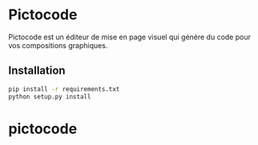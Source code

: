 # Pictocode

Pictocode est un éditeur de mise en page visuel qui génère du code pour vos compositions graphiques.

## Installation

```bash
pip install -r requirements.txt
python setup.py install
```

# pictocode
